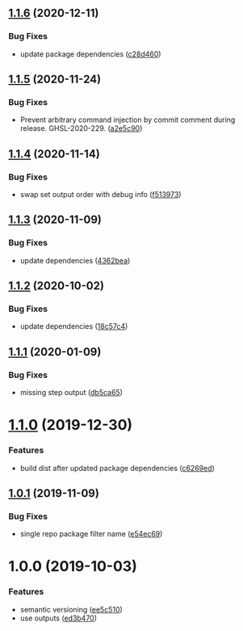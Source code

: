 ## [1.1.6](https://github.com/allenevans/lerna-changed/compare/v1.1.5...v1.1.6) (2020-12-11)


### Bug Fixes

* update package dependencies ([c28d460](https://github.com/allenevans/lerna-changed/commit/c28d4602ad83d356d1d45c54391f1bce44dcaf37))

## [1.1.5](https://github.com/allenevans/lerna-changed/compare/v1.1.4...v1.1.5) (2020-11-24)


### Bug Fixes

* Prevent arbitrary command injection by commit comment during release. GHSL-2020-229. ([a2e5c90](https://github.com/allenevans/lerna-changed/commit/a2e5c90286d938eda83682a18001e1f56d7035e8))

## [1.1.4](https://github.com/allenevans/lerna-changed/compare/v1.1.3...v1.1.4) (2020-11-14)


### Bug Fixes

* swap set output order with debug info ([f513973](https://github.com/allenevans/lerna-changed/commit/f5139731ae8486f053aab0aeca0225948ee8f3bc))

## [1.1.3](https://github.com/allenevans/lerna-changed/compare/v1.1.2...v1.1.3) (2020-11-09)


### Bug Fixes

* update dependencies ([4362bea](https://github.com/allenevans/lerna-changed/commit/4362bea0d5a8b77a3cc48eb8ee7145aa9651afc4))

## [1.1.2](https://github.com/allenevans/lerna-changed/compare/v1.1.1...v1.1.2) (2020-10-02)


### Bug Fixes

* update dependencies ([18c57c4](https://github.com/allenevans/lerna-changed/commit/18c57c4a3e0f1f7430c36331ff3d0b7cadf633fa))

## [1.1.1](https://github.com/allenevans/lerna-changed/compare/v1.1.0...v1.1.1) (2020-01-09)


### Bug Fixes

* missing step output ([db5ca65](https://github.com/allenevans/lerna-changed/commit/db5ca65416f0ed6c19677644fc7d148241d79a7b))

# [1.1.0](https://github.com/allenevans/lerna-changed/compare/v1.0.1...v1.1.0) (2019-12-30)


### Features

* build dist after updated package dependencies ([c6269ed](https://github.com/allenevans/lerna-changed/commit/c6269ed64096318812ba66b60114c35345377991))

## [1.0.1](https://github.com/allenevans/lerna-changed/compare/v1.0.0...v1.0.1) (2019-11-09)


### Bug Fixes

* single repo package filter name ([e54ec69](https://github.com/allenevans/lerna-changed/commit/e54ec690639e4f1fb9190e3db8546062f25d96a9))

# 1.0.0 (2019-10-03)


### Features

* semantic versioning ([ee5c510](https://github.com/allenevans/lerna-changed/commit/ee5c510))
* use outputs ([ed3b470](https://github.com/allenevans/lerna-changed/commit/ed3b470))
